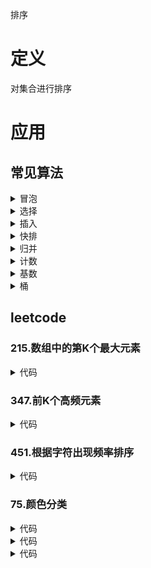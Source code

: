 排序

# 定义 #
对集合进行排序

# 应用 #
## 常见算法 ##
<details>
<summary>冒泡</summary>
<pre>
<code>
/**
 * 两两比较
 */
function bubble($nums) {
    $len = count($nums);
    if ($len <= 1) {
        return $nums;
    }
    for ($i = $len - 1; $i > 0; $i--) {
        for ($j = 0; $j < $i; $j++) {
            if ($nums[$j] > $nums[$j + 1]) {
                list($nums[$j], $nums[$j + 1]) = [$nums[$j + 1], $nums[$j]];
            }
        }
    }
    return $nums;
}
</code>
</pre>
</details>

<details>
<summary>选择</summary>
<pre>
<code>
/**
 * 从待排序里选择一个
 */
function select($nums) {
    $len = count($nums);
    if ($len <= 1) {
        return $nums;
    }
    for ($i = $len - 1; $i > 0; $i--) {
        $radix = 0;
        for ($j = 1; $j <= $i; $j++) {
            if ($nums[$j] > $nums[$radix]) {
                $radix = $j;
            }
            list($nums[$radix], $nums[$i]) = [$nums[$i], $nums[$radix]];
        }
    }
    return $nums;
}
</code>
</pre>
</details>

<details>
<summary>插入</summary>
<pre>
<code>
/**
 * 向有序数组中插入一个
 */
function insert($nums) {
    $len = count($nums);
    if ($len <= 1) {
        return $nums;
    }
    for ($i = 1; $i < $len; $i++) {
        $radix = $nums[$i];
        for ($j = $i - 1; $j >= 0; $j--) {
            if ($nums[$j] <= $radix) {
                break;
            }
            $nums[$j + 1] = $nums[$j];
        }
        $nums[$j + 1] = $radix;
    }
    return $nums;
}
</code>
</pre>
</details>

<details>
<summary>快排</summary>
<pre>
<code>
/**
 * 对集合进行拆分
 */
 function quick($nums) {
    $len = count($nums);
    if ($len <= 1) {
        return $nums;
    }
    quickSort($nums, 0, $len - 1);
    return $nums;
}
function quickSort(&$nums, $start, $end) {
    if ($end <= $start) {
        return;
    }
    $radix = $start;
    list($left, $right) = [$start, $end];
    while ($left < $right) {
        while ($left < $right && $nums[$right] >= $nums[$radix]) {
            $right--;
        }
        while ($left < $right && $nums[$left] <= $nums[$radix]) {
            $left++;
        }
        if ($left < $right) {
            list($nums[$left], $nums[$right]) = [$nums[$right], $nums[$left]];
        }
    }
    list($nums[$radix], $nums[$right]) = [$nums[$right], $nums[$radix]];
    quickSort($nums, $start, $right - 1);
    quickSort($nums, $right + 1, $end);
}
</code>
</pre>
</details>

<details>
<summary>归并</summary>
<pre>
<code>
/**
 * 合并两个有序集合
 */
function merge($nums) {
    $len = count($nums);
    if ($len <= 1) {
        return $nums;
    }
    mergeSort($nums, 0, $len - 1);
    return $nums;
}
function mergeSort(&$nums, $start, $end) {
    if ($end <= $start) {
        return;
    }
    $mid = $start + intval(($end - $start) / 2);
    mergeSort($nums, $start, $mid);
    mergeSort($nums, $mid + 1, $end);
    mergeSortArray($nums, $start, $mid, $end);
}
function mergeSortArray(&$nums, $start, $mid, $end) {
    if ($end <= $start) {
        return;
    }
    $tmp = [];
    list($i, $j) = [$start, $mid + 1];
    while ($i <= $mid && $j <= $end) {
        $tmp[] = $nums[$i] <= $nums[$j] ? $nums[$i++] : $nums[$j++];
    }
    while($i <= $mid) {
        $tmp[] = $nums[$i++];
    }
    while ($j <= $end) {
        $tmp[] = $nums[$j++];
    }
    for ($k = $start; $k <= $end; $k++) {
        $nums[$k] = $tmp[$k -$start];
    }
}
</code>
</pre>
</details>

<details>
<summary>计数</summary>
<pre>
<code>
/**
 * 统计元素数量
 */
 function countSort($nums) {
    $len = count($nums);
    if ($len <= 1) {
        return $nums;
    }
    list($min, $max) = [min($nums), max($nums)];
    $list = array_fill(0, $max - $min + 1, 0);
    foreach ($nums as $num) {
        $list[$num - $min]++;
    }
    $i = 0;
    foreach ($list as $key => $value) {
        while ($value-- > 0) {
            $nums[$i++] = $min + $key;
        }
    }
    return $nums;
}
</code>
</pre>
</details>

<details>
<summary>基数</summary>
<pre>
<code>
/**
 * 基数计数
 */
function radix($nums) {
    $len = count($nums);
    if ($len <= 1) {
        return $nums;
    }
    $d = strlen(max($nums));
    $radix = 1;
    for ($i = 0; $i < $d; $i++) {
        $list = array_fill(0, 10, []);
        foreach ($nums as $num) {
            $list[($num / $radix) % 10][] = $num;
        }

        $j = 0;
        foreach ($list as $value) {
            while ($value) {
                $nums[$j++] = array_shift($value);
            }
        }
        $radix *= 10;
    }
    return $nums;
}
</code>
</pre>
</details>

<details>
<summary>桶</summary>
<pre>
<code>
/**
 * 桶排序
 */
function bucket($nums) {
    $len = count($nums);
    if ($len <= 1) {
        return $nums;
    }
    list($cnt, $min, $max) = [3, min($nums), max($nums)];
    $cap = ceil(($max - $min + 1) / $cnt);
    $buckets = array_fill(0, $cnt, []);
    foreach ($nums as $num) {
        $index = intval(($num - $min) / $cap);
        for ($i = count($buckets[$index]) - 1; $i >= 0; $i--) {
            if ($buckets[$index][$i] <= $num) {
                break;
            }
            $buckets[$index][$i + 1] =$buckets[$index][$i];
        }
        $buckets[$index][$i + 1] = $num;
    }
    $j = 0;
    foreach ($buckets as $bucket) {
        while ($bucket) {
            $nums[$j++] = array_shift($bucket);
        }
    }
    return $nums;
}
</code>
</pre>
</details>

## leetcode ##
### 215.数组中的第K个最大元素 ###
<details>
<summary>代码</summary>
<pre>
<code>
/**
 * 利用快速排序
 */
function findKthLargest($nums, $k){
    $len = count($nums);
    if ($len < 1) {
        return null;
    }
    list($left, $right) = [0, $len - 1];
    while ($left <= $right) {
        $mid = quick($nums, $left, $right);
        var_dump($mid);exit;
        if ($len - $k == $mid) {
            return $nums[$mid];
        } else if ($left - $k < $mid) {
            $left = $mid + 1;
        } else {
            $right = $mid - 1;
        }
    }
}
function quick(&$nums, $start, $end) {
    if ($start > $end) {
        return;
    }
    list($left, $right) = [$start, $end];
    while ($left < $right) {
        while ($left < $right && $nums[$right] >= $nums[$start]) {
            $right--;
        }
        while ($left < $right && $nums[$left] <= $nums[$start]) {
            $left++;
        }
        if ($left < $right) {
            list($nums[$left], $nums[$right]) = [$nums[$right], $nums[$left]];
        }
    }
    list($nums[$start], $nums[$right]) = [$nums[$right], $nums[$start]];
    return $right;
}
</code>
</pre>
</details>

### 347.前K个高频元素 ###
<details>
<summary>代码</summary>
<pre>
<code>
/**
 * 桶排序
 */
function topKFrequent($nums, $k) {
    $len = count($nums);
    $map = [];
    for ($i = 0; $i < $len; $i++) {
        if (!isset($map[$nums[$i]])) {
            $map[$nums[$i]] = 0;
        }
        $map[$nums[$i]]++;
    }
    list($min, $max) = [min($map), max($map)];
    $list = array_fill($min, $max - $min + 1, []);
    foreach ($map as $key => $value) {
        $list[$value][] = $key;
    }
    $res = [];
    for ($i = $max; $i >= $min; $i--) {
        while (count($list[$i])) {
            $res[] = array_pop($list[$i]);
            if (count($res) == $k) {
                break 2;
            }
        }
    }
    return $res;
}
</code>
</pre>
</details>

### 451.根据字符出现频率排序 ###
<details>
<summary>代码</summary>
<pre>
<code>
/**
 * 桶排序
 */
function frequencySort($s) {
    if (!$s) {
        return $s;
    }
    $len = strlen($s);
    $map = [];
    for($i = 0; $i < $len; $i++) {
        if (!isset($map[$s[$i]])) {
            $map[$s[$i]] = 0;
        }
        $map[$s[$i]]++;
    }
    list($min, $max) = [min($map), max($map)];
    $list = array_fill($min, $max - $min + 1, []);
    foreach ($map as $key => $value) {
        $list[$value][] = $key;
    }
    $res = '';
    for ($i = $max; $i >= $min; $i--) {
        while (count($list[$i])) {
            $char = array_pop($list[$i]);
            $cnt = $i;
            while ($cnt > 0) {
                $res .= $char;
                $cnt--;
            }
        }
    }
    return $res;
}
</code>
</pre>
</details>

### 75.颜色分类 ###
<details>
<summary>代码</summary>
<pre>
<code>
/**
 * 计数排序
 */
function sortColors(&$nums) {
    $len = count($nums);
    if ($len <= 1) {
        return;
    }
    $map = array_fill(0, 3, 0);
    for ($i = 0; $i < $len; $i++) {
        $map[$nums[$i]]++;
    }
    $j = 0;
    foreach ($map as $k => $v) {
        while ($v > 0) {
            $nums[$j++] = $k;
            $v--;
        }
    }
}
</code>
</pre>
</details>
<details>
<summary>代码</summary>
<pre>
<code>
/**
 * 选择排序
 */
function sortColors(&$nums) {
    $len = count($nums);
    if ($len <= 1) {
        return $nums;
    }
    list($l, $r, $i) = [0, $len - 1, 0];
    while ($i <= $r) {
        if ($nums[$i] == 2) {
            list($nums[$r], $nums[$i]) = [$nums[$i], $nums[$r]];
            $r--;
            continue;
        }
        if ($nums[$i] == 0) {
            list($nums[$l], $nums[$i]) = [$nums[$i], $nums[$l]];
            $l++;
        }
        $i++;
    }
}
</code>
</pre>
</details>
<details>
<summary>代码</summary>
<pre>
<code>
/**
 * 插入排序
 */
function sortColors(&$nums) {
    $len = count($nums);
    if ($len <= 1) {
        return $nums;
    }
    list($red, $white, $blue) = [-1, -1, -1];
    for ($i = 0; $i < $len; $i++) {
        switch ($nums[$i]) {
            case 0:
                $nums[++$blue] = 2;
                $nums[++$white] = 1;
                $nums[++$red] = 0;
                break;
            case 1:
                $nums[++$blue] = 2;
                $nums[++$white] = 1;
                break;
            case 2:
                $nums[++$blue] = 2;
                break;

        }
    }
}
</code>
</pre>
</details>
